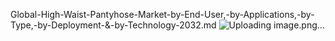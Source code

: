 Global-High-Waist-Pantyhose-Market-by-End-User,-by-Applications,-by-Type,-by-Deployment-&-by-Technology-2032.md
![Uploading image.png…]()
